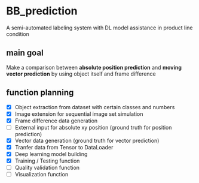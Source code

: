 # BB_prediction
A semi-automated labeling system with DL model assistance in product line condition

## main goal
Make a comparison between **absolute position prediction** and **moving vector prediction** by using object itself and frame difference

## function planning
- [x] Object extraction from dataset with certain classes and numbers
- [x] Image extension for sequential image set simulation
- [x] Frame difference data generation
- [ ] External input for absolute xy position (ground truth for position prediction)
- [x] Vector data generation (ground truth for vector prediction)
- [x] Tranfer data from Tensor to DataLoader
- [x] Deep learning model building
- [x] Training / Testing function
- [ ] Quality validation function
- [ ] Visualization function
